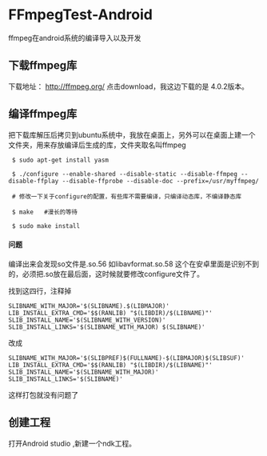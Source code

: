 # FFmpegTest-Android
ffmpeg在android系统的编译导入以及开发


## 下载ffmpeg库

下载地址： http://ffmpeg.org/    点击download，我这边下载的是 4.0.2版本。

## 编译ffmpeg库 

把下载库解压后拷贝到ubuntu系统中，我放在桌面上，另外可以在桌面上建一个文件夹，用来存放编译后生成的库，文件夹取名叫ffmpeg

```
 $ sudo apt-get install yasm    

 $ ./configure --enable-shared --disable-static --disable-ffmpeg --disable-ffplay --disable-ffprobe --disable-doc --prefix=/usr/myffmpeg/
 
 # 修改一下关于configure的配置，有些库不需要编译，只编译动态库，不编译静态库

 $ make   #漫长的等待

 $ sudo make install 
```

#### 问题

编译出来会发现so文件是.so.56   如libavformat.so.58 这个在安卓里面是识别不到的，必须把.so放在最后面，这时候就要修改configure文件了。

找到这四行，注释掉

```
SLIBNAME_WITH_MAJOR='$(SLIBNAME).$(LIBMAJOR)'
LIB_INSTALL_EXTRA_CMD='$$(RANLIB) "$(LIBDIR)/$(LIBNAME)"'
SLIB_INSTALL_NAME='$(SLIBNAME_WITH_VERSION)'
SLIB_INSTALL_LINKS='$(SLIBNAME_WITH_MAJOR) $(SLIBNAME)'
```

改成

```
SLIBNAME_WITH_MAJOR='$(SLIBPREF)$(FULLNAME)-$(LIBMAJOR)$(SLIBSUF)'
LIB_INSTALL_EXTRA_CMD='$$(RANLIB) "$(LIBDIR)/$(LIBNAME)"'
SLIB_INSTALL_NAME='$(SLIBNAME_WITH_MAJOR)'
SLIB_INSTALL_LINKS='$(SLIBNAME)'
```

这样打包就没有问题了


## 创建工程

打开Android studio ,新建一个ndk工程。
